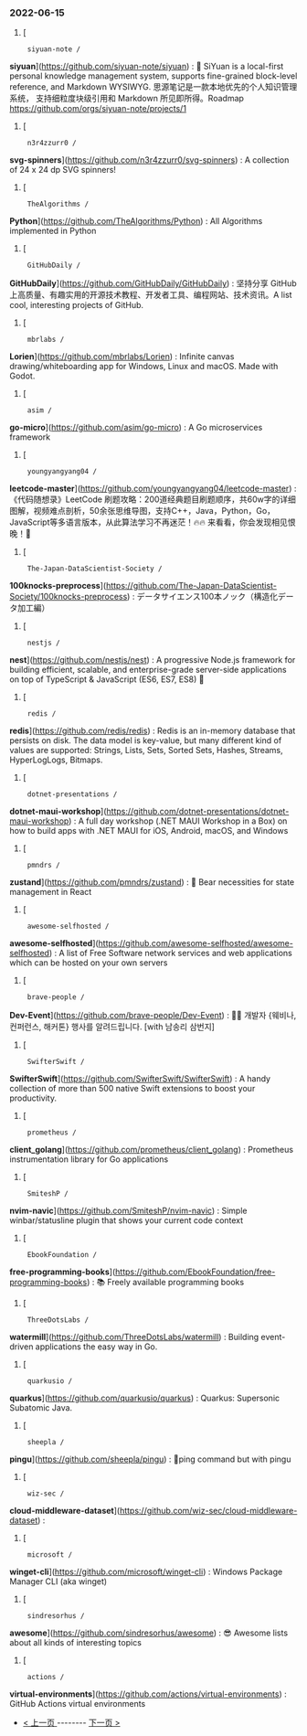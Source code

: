 ### 2022-06-15 
1. [
    

        siyuan-note /
**siyuan**](https://github.com/siyuan-note/siyuan) : 📕 SiYuan is a local-first personal knowledge management system, supports fine-grained block-level reference, and Markdown WYSIWYG. 思源笔记是一款本地优先的个人知识管理系统， 支持细粒度块级引用和 Markdown 所见即所得。Roadmap https://github.com/orgs/siyuan-note/projects/1
1. [
    

        n3r4zzurr0 /
**svg-spinners**](https://github.com/n3r4zzurr0/svg-spinners) : A collection of 24 x 24 dp SVG spinners!
1. [
    

        TheAlgorithms /
**Python**](https://github.com/TheAlgorithms/Python) : All Algorithms implemented in Python
1. [
    

        GitHubDaily /
**GitHubDaily**](https://github.com/GitHubDaily/GitHubDaily) : 坚持分享 GitHub 上高质量、有趣实用的开源技术教程、开发者工具、编程网站、技术资讯。A list cool, interesting projects of GitHub.
1. [
    

        mbrlabs /
**Lorien**](https://github.com/mbrlabs/Lorien) : Infinite canvas drawing/whiteboarding app for Windows, Linux and macOS. Made with Godot.
1. [
    

        asim /
**go-micro**](https://github.com/asim/go-micro) : A Go microservices framework
1. [
    

        youngyangyang04 /
**leetcode-master**](https://github.com/youngyangyang04/leetcode-master) : 《代码随想录》LeetCode 刷题攻略：200道经典题目刷题顺序，共60w字的详细图解，视频难点剖析，50余张思维导图，支持C++，Java，Python，Go，JavaScript等多语言版本，从此算法学习不再迷茫！🔥🔥 来看看，你会发现相见恨晚！🚀
1. [
    

        The-Japan-DataScientist-Society /
**100knocks-preprocess**](https://github.com/The-Japan-DataScientist-Society/100knocks-preprocess) : データサイエンス100本ノック（構造化データ加工編）
1. [
    

        nestjs /
**nest**](https://github.com/nestjs/nest) : A progressive Node.js framework for building efficient, scalable, and enterprise-grade server-side applications on top of TypeScript & JavaScript (ES6, ES7, ES8) 🚀
1. [
    

        redis /
**redis**](https://github.com/redis/redis) : Redis is an in-memory database that persists on disk. The data model is key-value, but many different kind of values are supported: Strings, Lists, Sets, Sorted Sets, Hashes, Streams, HyperLogLogs, Bitmaps.
1. [
    

        dotnet-presentations /
**dotnet-maui-workshop**](https://github.com/dotnet-presentations/dotnet-maui-workshop) : A full day workshop (.NET MAUI Workshop in a Box) on how to build apps with .NET MAUI for iOS, Android, macOS, and Windows
1. [
    

        pmndrs /
**zustand**](https://github.com/pmndrs/zustand) : 🐻 Bear necessities for state management in React
1. [
    

        awesome-selfhosted /
**awesome-selfhosted**](https://github.com/awesome-selfhosted/awesome-selfhosted) : A list of Free Software network services and web applications which can be hosted on your own servers
1. [
    

        brave-people /
**Dev-Event**](https://github.com/brave-people/Dev-Event) : 🎉🎈 개발자 {웨비나, 컨퍼런스, 해커톤} 행사를 알려드립니다. [with 남송리 삼번지]
1. [
    

        SwifterSwift /
**SwifterSwift**](https://github.com/SwifterSwift/SwifterSwift) : A handy collection of more than 500 native Swift extensions to boost your productivity.
1. [
    

        prometheus /
**client_golang**](https://github.com/prometheus/client_golang) : Prometheus instrumentation library for Go applications
1. [
    

        SmiteshP /
**nvim-navic**](https://github.com/SmiteshP/nvim-navic) : Simple winbar/statusline plugin that shows your current code context
1. [
    

        EbookFoundation /
**free-programming-books**](https://github.com/EbookFoundation/free-programming-books) : 📚 Freely available programming books
1. [
    

        ThreeDotsLabs /
**watermill**](https://github.com/ThreeDotsLabs/watermill) : Building event-driven applications the easy way in Go.
1. [
    

        quarkusio /
**quarkus**](https://github.com/quarkusio/quarkus) : Quarkus: Supersonic Subatomic Java.
1. [
    

        sheepla /
**pingu**](https://github.com/sheepla/pingu) : 🐧ping command but with pingu
1. [
    

        wiz-sec /
**cloud-middleware-dataset**](https://github.com/wiz-sec/cloud-middleware-dataset) : 
1. [
    

        microsoft /
**winget-cli**](https://github.com/microsoft/winget-cli) : Windows Package Manager CLI (aka winget)
1. [
    

        sindresorhus /
**awesome**](https://github.com/sindresorhus/awesome) : 😎 Awesome lists about all kinds of interesting topics
1. [
    

        actions /
**virtual-environments**](https://github.com/actions/virtual-environments) : GitHub Actions virtual environments 

- [ < 上一页 ](https://github.com/able8/github-trending-daily-record/blob/master/2022-06-14.md) -------- [ 下一页 > ](https://github.com/able8/github-trending-daily-record/blob/master/2022-06-16.md)